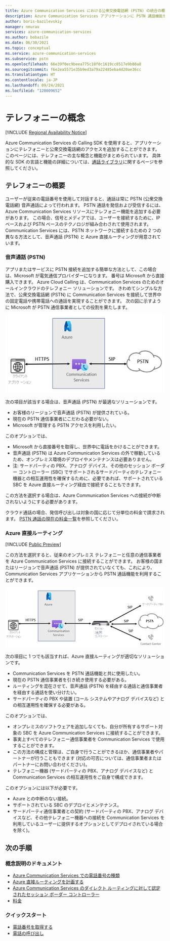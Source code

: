 ```yaml
---
title: Azure Communication Services における公衆交換電話網 (PSTN) の統合の概念
description: Azure Communication Services アプリケーションに PSTN 通話機能を統合する方法について説明します。
author: boris-bazilevskiy
manager: nmurav
services: azure-communication-services
ms.author: bobazile
ms.date: 06/30/2021
ms.topic: conceptual
ms.service: azure-communication-services
ms.subservice: pstn
ms.openlocfilehash: 66e39f0ec9beea775c18f0c1619cc8517e9b80a8
ms.sourcegitcommit: f6e2ea5571e35b9ed3a79a22485eba4d20ae36cc
ms.translationtype: HT
ms.contentlocale: ja-JP
ms.lasthandoff: 09/24/2021
ms.locfileid: "128609652"
---
```

# <a name="telephony-concepts"></a>テレフォニーの概念

[!INCLUDE [Regional Availability Notice](../../includes/regional-availability-include.md)]

Azure Communication Services の Calling SDK を使用すると、アプリケーションにテレフォニーと公衆交換電話網のアクセスを追加することができます。 このページには、テレフォニーの主な概念と機能がまとめられています。 具体的な SDK の言語と機能の詳細については、[通話ライブラリ](../../quickstarts/voice-video-calling/calling-client-samples.md)に関するページを参照してください。

## <a name="overview-of-telephony"></a>テレフォニーの概要
ユーザーが従来の電話番号を使用して対話すると、通話は常に PSTN (公衆交換電話網) 音声通話によって行われます。 PSTN 通話を発信および受信するには、Azure Communication Services リソースにテレフォニー機能を追加する必要があります。 この場合、信号とメディアでは、ユーザーを接続するために、IP ベースおよび PSTN ベースのテクノロジが組み合わされて使用されます。 Communication Services には、PSTN ネットワークに接続するための 2 つの異なる方法として、音声通話 (PSTN) と Azure 直接ルーティングが用意されています。

### <a name="voice-calling-pstn"></a>音声通話 (PSTN)

アプリまたはサービスに PSTN 接続を追加する簡単な方法として、この場合は、Microsoft が電気通信プロバイダーになります。 番号は Microsoft から直接購入できます。 Azure Cloud Calling は、Communication Services のためのオールインクラウドのテレフォニー ソリューションです。 きわめてシンプルな方法で、公衆交換電話網 (PSTN) に Communication Services を接続して世界中の固定電話や携帯電話への通話を実現することができます。 次の図に示すように Microsoft が PSTN 通信事業者としての役割を果たします。

![音声通話 (PSTN) の図。](../media/telephony-concept/azure-calling-diagram.png)

次の項目が該当する場合は、音声通話 (PSTN) が最適なソリューションです。
- お客様のリージョンで音声通話 (PSTN) が提供されている。
- 現在の PSTN 通信事業者にこだわる必要がない。
- Microsoft が管理する PSTN アクセスを利用したい。

このオプションでは、
- Microsoft から直接番号を取得し、世界中に電話をかけることができます。
- 音声通話 (PSTN) は Azure Communication Services の外で稼動しているため、オンプレミス環境のデプロイやメンテナンスは必要ありません。
- 注: サードパーティの PBX、アナログ デバイス、その他のセッション ボーダー コントローラー (SBC) でサポートされるサードパーティのテレフォニー機器との相互運用性を確保するために、必要であれば、サポートされている SBC を Azure 直接ルーティング経由で接続することもできます。

この方法を選択する場合は、Azure Communication Services への接続が中断されないようにする必要があります。  

クラウド通話の場合、発信呼び出しは対象の国に応じて分単位の料金で請求されます。 [PSTN 通話の現在の料金一覧](https://github.com/Azure/Communication/blob/master/pricing/communication-services-pstn-rates.csv)を参照してください。

### <a name="azure-direct-routing"></a>Azure 直接ルーティング

[!INCLUDE [Public Preview](../../includes/public-preview-include-document.md)]

この方法を選択すると、従来のオンプレミス テレフォニーと任意の通信事業者を Azure Communication Services に接続することができます。 お客様の国またはリージョンで音声通話 (PSTN) が提供されていなくても、これにより、Communication Services アプリケーションから PSTN 通話機能を利用することができます。 

![Azure 直接ルーティングの図。](../media/telephony-concept/sip-interface-diagram.png)

次の項目に 1 つでも該当すれば、Azure 直接ルーティングが適切なソリューションです。

- Communication Services を PSTN 通話機能と共に使用したい。
- 現在の PSTN 通信事業者を引き続き使用する必要がある。
- ルーティングを混在させて、音声通話 (PSTN) を経由する通話と通信事業者を経由する通話を使い分けたい。
- サードパーティの PBX や装置 (コール システムやアナログ デバイスなど) との相互運用性を確保する必要がある。

このオプションでは、

- オンプレミスのソフトウェアを追加しなくても、自分が所有するサポート対象の SBC を Azure Communication Services に接続することができます。
- 事実上すべてのテレフォニー通信事業者を Communication Services で使用することができます。
- この方法の構成と管理は、ご自身で行うことができるほか、通信事業者やパートナーが行うこともできます (対応の可否については、通信事業者またはパートナーにお問い合わせください)。
- テレフォニー機器 (サードパーティの PBX、アナログ デバイスなど) と Communication Services の相互運用性をご自身で構成できます。

このオプションには以下が必要です。

- Azure との中断のない接続。
- サポートされている SBC のデプロイとメンテナンス。
- サードパーティ通信事業者との契約 (サードパーティの PBX、アナログ デバイスなど、その他テレフォニー機器への接続を Communication Services を利用しているユーザーに提供するオプションとしてデプロイされている場合を除く)。

## <a name="next-steps"></a>次の手順

### <a name="conceptual-documentation"></a>概念説明のドキュメント

- [Azure Communication Services での電話番号の種類](./plan-solution.md)
- [Azure 直接ルーティングを計画する](./direct-routing-infrastructure.md)
- [Azure Communication Services のダイレクト ルーティングに対して認定されたセッション ボーダー コントローラー](./certified-session-border-controllers.md)
- [料金](../pricing.md)

### <a name="quickstarts"></a>クイックスタート

- [電話番号を取得する](../../quickstarts/telephony-sms/get-phone-number.md)
- [電話の呼び出し](../../quickstarts/voice-video-calling/pstn-call.md)
